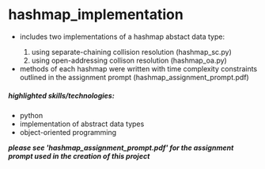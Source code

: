 <h1>hashmap_implementation</h1>
<ul>
  <li>includes two implementations of a hashmap abstact data type:</li>
  <ol>
  <li>using separate-chaining collision resolution (hashmap_sc.py)</li>
  <li>using open-addressing collison resolution (hashmap_oa.py)</li>
  </ol>
<li>methods of each hashmap were written with time complexity constraints outlined in the assignment prompt (hashmap_assignment_prompt.pdf)</li>
</ul>
<h5>highlighted skills/technologies:</h5>
<ul>
  <li>python</li>
  <li>implementation of abstract data types</li>
  <li>object-oriented programming</li>
  </ul>

<b><em>please see 'hashmap_assignment_prompt.pdf' for the assignment prompt used in the creation of this project</em></b>

